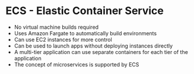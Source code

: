# ECS - Elastic Container Service

* No virtual machine builds required
* Uses Amazon Fargate to automatically build environments
* Can use EC2 instances for more control
* Can be used to launch apps without deploying instances directly
* A multi-tier application can use separate containers for each tier of the application
* The concept of microservices is supported by ECS